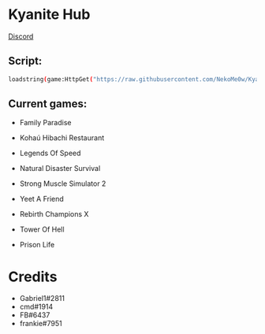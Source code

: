 
# Kyanite Hub

[Discord](https://discord.gg/nZCVmjbMqg)
## Script:
```bash
loadstring(game:HttpGet("https://raw.githubusercontent.com/NekoMe0w/KyaniteHub/main/loader.lua", true))()
```
## Current games:

- Family Paradise

- Kohaú Hibachi Restaurant

- Legends Of Speed

- Natural Disaster Survival

- Strong Muscle Simulator 2

- Yeet A Friend

- Rebirth Champions X

- Tower Of Hell

- Prison Life

# Credits
- Gabriel1#2811
- cmd#1914
- FB#6437
- frankie#7951
